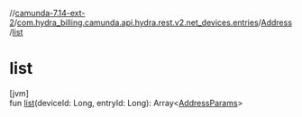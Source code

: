 //[camunda-7.14-ext-2](../../../index.md)/[com.hydra_billing.camunda.api.hydra.rest.v2.net_devices.entries](../index.md)/[Address](index.md)/[list](list.md)

# list

[jvm]\
fun [list](list.md)(deviceId: Long, entryId: Long): Array<[AddressParams](../../com.hydra_billing.camunda.api.hydra.rest.v2.net_devices.types/-address-params/index.md)>
